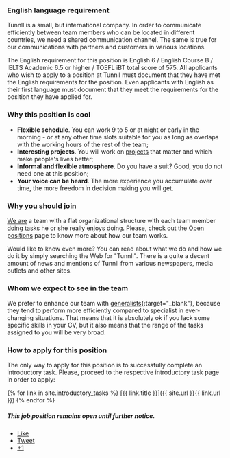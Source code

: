 <!--- This paragraph should follow immediately after the 'requirements' section of a job posting 
---> 

### English language requirement

Tunnll is a small, but international company. In order to communicate efficiently between team members who can be located in different countries, we need a shared communication channel. The same is true for our communications with partners and customers in various locations. 

The English requirement for this position is English 6 / English Course B / IELTS Academic 6.5 or higher / TOEFL iBT total score of 575. All applicants who wish to apply to a position at Tunnll must document that they have met the English requirements for the position. Even applicants with English as their first language must document that they meet the requirements for the position they have applied for. 


### Why this position is cool 

*   **Flexible schedule**. You can work 9 to 5 or at night or early in the morning - or at any other time slots suitable for you as long as overlaps with the working hours of the rest of the team;
*   **Interesting projects**. You will work on [projects](http://tunnll.com) that matter and which make people's lives better;
*   **Informal and flexible atmosphere**. Do you have a suit? Good, you do not need one at this position;
*   **Your voice can be heard**. The more experience you accumulate over time, the more freedom in decision making you will get.



### Why you should join 

[We are](/) a team with a flat organizational structure with each team member [doing tasks](http://tunnll.com) he or she really enjoys doing. Please, check out the [Open positions](/jobs/) page to know more about how our team works.

Would like to know even more? You can read about what we do and how we do it by simply searching the Web for "Tunnll". There is a quite a decent amount of news and mentions of Tunnll from various newspapers, media outlets and other sites.


### Whom we expect to see in the team

We prefer to enhance our team with [generalists](http://www.theguardian.com/careers/careers-blog/specialist-generalist-what-do-employers-want){:target="_blank"}, because they tend to perform more efficiently compared to specialist in ever-changing situations. That means that it is absolutely ok if you lack some specific skills in your CV, but it also means that the range of the tasks assigned to you will be very broad.


### How to apply for this position

The only way to apply for this position is to successfully complete an introductory task. Please, proceed to the respective introductory task page in order to apply:

{% for link in site.introductory_tasks %}
[{{ link.title }}]({{ site.url }}{{ link.url }})
{% endfor %}




##### This job position remains open until further notice.



<div class="social-share">
          <ul class="socialcount socialcount-small inline-list">
            <li class="facebook"><a href="https://www.facebook.com/sharer/sharer.php?u={{ site.url }}{{ page.url }}" title="Share on Facebook"><span class="count"><i class="fa fa-facebook-square"></i> Like</span></a></li>
            <li class="twitter"><a href="https://twitter.com/intent/tweet?text={{ site.url }}{{ page.url }}" title="Share on Twitter"><span class="count"><i class="fa fa-twitter-square"></i> Tweet</span></a></li>
            <li class="googleplus"><a href="https://plus.google.com/share?url={{ site.url }}{{ page.url }}" title="Share on Google Plus"><span class="count"><i class="fa fa-google-plus-square"></i> +1</span></a></li>
          </ul>
        </div><!-- /.social-share -->
